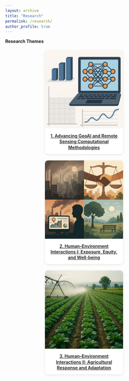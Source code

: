 ```yaml
---
layout: archive
title: "Research"
permalink: /research/
author_profile: true
---
```



**Research Themes**

<style>
.research-grid {
  display: flex;
  flex-wrap: wrap;
  justify-content: center;
  gap: 20px;
  margin-top: 20px;
}

.research-card {
  width: 250px;
  border-radius: 10px;
  overflow: hidden;
  box-shadow: 0 2px 6px rgba(0, 0, 0, 0.1);
  text-align: center;
  background: #fff;
  transition: transform 0.2s;
}

.research-card:hover {
  transform: translateY(-5px);
}

.research-card img {
  width: 100%;
  height: 250px;
  object-fit: cover;
}

.research-card-title {
  padding: 12px;
  font-size: 14px;
  font-weight: 600;
  line-height: 1.3;
}
</style>

<div class="research-grid">

<div class="research-card">
  <a href="/research/methods">
    <img src="/images/theme1.png" alt="Theme 1">
    <div class="research-card-title">1. Advancing GeoAI and Remote Sensing Computational Methodologies</div>
  </a>
</div>

<div class="research-card">
  <a href="/research/equity">
    <img src="/images/theme2.png" alt="Theme 2">
    <div class="research-card-title">2. Human–Environment Interactions I: Exposure, Equity, and Well-being</div>
  </a>
</div>

<div class="research-card">
  <a href="/research/agriculture">
    <img src="/images/theme3.png" alt="Theme 3">
    <div class="research-card-title">3. Human–Environment Interactions II: Agricultural Response and Adaptation</div>
  </a>
</div>

</div>
